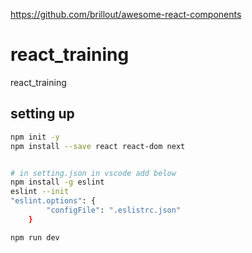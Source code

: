 https://github.com/brillout/awesome-react-components 
# react_training
react_training
## setting up
```sh
npm init -y
npm install --save react react-dom next


# in setting.json in vscode add below
npm install -g eslint
eslint --init
"eslint.options": {
        "configFile": ".eslistrc.json"
    }

npm run dev
```
